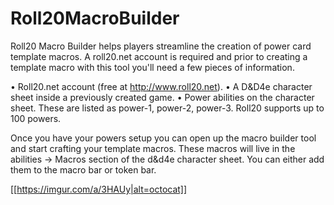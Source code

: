 # Roll20MacroBuilder

Roll20 Macro Builder helps players streamline the creation of power card template macros. A roll20.net account is required and prior to creating a template macro with this tool you'll need a few pieces of information.

•	Roll20.net account (free at http://www.roll20.net).
•	A D&D4e character sheet inside a previously created game.
•	Power abilities on the character sheet. These are listed as power-1, power-2, power-3. Roll20 supports up to 100 powers.
 

Once you have your powers setup you can open up the macro builder tool and start crafting your template macros. These macros will live in the abilities -> Macros section of the d&d4e character sheet. You can either add them to the macro bar or token bar.
 
[[https://imgur.com/a/3HAUy|alt=octocat]]

